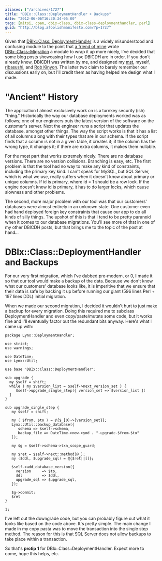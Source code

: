 ```yaml
---
aliases: ["/archives/1727"]
title: "DBIx::Class::DeploymentHandler + Backups"
date: "2012-06-06T16:30:34-05:00"
tags: [mitsi, cpan, dbix-class, dbix-class-deploymenthandler, perl]
guid: "http://blog.afoolishmanifesto.com/?p=1727"
---
```

Given that [DBIx::Class::DeploymentHandler](http://p3rl.org/DBIx::Class::DeploymentHandler) is a widely misunderstood and confusing module to the point that [a friend of mine](http://jjnapiorkowski.typepad.com) wrote [DBIx::Class::Migration](http://p3rl.org/DBIx::Class::Migration) a module to wrap it up more nicely, I've decided that some blog posts showcasing how I use DBICDH are in order. If you don't already know, DBICDH was written by me, and designed my [mst](http://shadow.cat/blog/matt-s-trout/), myself, [ribasushi](https://metacpan.org/author/RIBASUSHI), and [Rob Kinyon](https://metacpan.org/author/RKINYON). The latter two claim to barely remember our discussions early on, but I'll credit them as having helped me design what I made.

# "Ancient" History

The application I almost exclusively work on is a turnkey security (ish) "thing." Historically the way our database deployments worked was as follows; one of our engineers puts the latest version of the software on the customer's server. Next the engineer runs a script that updates the database, amongst other things. The way the script works is that it has a list of all columns along with their types that are in our schema. If the script finds that a column is not in a given table, it creates it; if the column has the wrong type, it changes it; if there are extra columns, it makes them nullable.

For the most part that works extremely nicely. There are no database versions. There are no version collisions. Branching is easy, etc. The first problem is that the tool had no way to make any kind of constraints, including the primary key kind. I can't speak for MySQL, but SQL Server, which is what we use, really suffers when it doesn't know about primary or unique columns. If id is primary, where id = 1 should be a row lock. If the engine doesn't know id is primary, it has to do larger locks, which cause slowness and other problems.

The second, more major problem with our tool was that our customers' databases were almost entirely in an unknown state. One customer even had hand deployed foreign key constraints that cause our app to do all kinds of silly things. The upshot of this is that I tend to be pretty paranoid when it comes to our database migrations. You'll see more of that in one of my other DBICDH posts, but that brings me to the topic of the post at hand...

# DBIx::Class::DeploymentHandler and Backups

For our very first migration, which I've dubbed pre-modern, or 0, I made it so that our tool would make a backup of the data. Because we don't know what our customers' database looks like, it is imperitive that we ensure that their data is safe by backing it up before running our giant (596 lines Perl + 197 lines DDL) initial migration.

When we made our second migration, I decided it wouldn't hurt to just make a backup for every migration. Doing this required me to subclass DeploymentHandler and even copy/paste/mutate some code, but it works fine and I'll eventually factor out the redundant bits anyway. Here's what I came up with:

    package Lynx::DeploymentHandler;

    use strict;
    use warnings;

    use DateTime;
    use Lynx::Util;

    use base 'DBIx::Class::DeploymentHandler';

    sub upgrade {
      my $self = shift;
      while ( my $version_list = $self->next_version_set ) {
         $self->upgrade_single_step({ version_set => $version_list })
      }
    }

    sub upgrade_single_step {
       my $self = shift;

       my ( $from, $to ) = @{$_[0]->{version_set}};
       Lynx::Util::backup_database({
          schema => $self->schema,
          backup_file => DateTime->now->ymd . "-upgrade-$from-$to"
       });

       my $g = $self->schema->txn_scope_guard;

       my $ret = $self->next::method(@_);
       my ($ddl, $upgrade_sql) = @{$ret||[]};

       $self->add_database_version({
         version     => $to,
         ddl         => $ddl,
         upgrade_sql => $upgrade_sql,
       });

       $g->commit;
       $ret
    }

    1;

I've left out the downgrade code, but you can probably figure out what it looks like based on the code above. It's pretty simple. The main change I made in my copy pasta was to move the transaction into the single step method. The reason for this is that SQL Server does not allow backups to take place within a transaction.

So that's **protip 1** for DBIx::Class::DeploymentHandler. Expect more to come, hope this helps, etc.
